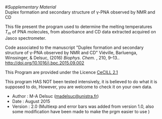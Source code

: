 #*Supplementary Material* <br/> Duplex formation and secondary structure of γ-PNA observed by NMR and CD




This file present the program used to determine the melting temperatures $T_m$ of PNA molecules,
from absorbance and CD data extracted acquired on Jasco spectrometer.

Code associated to the manuscript "Duplex formation and secondary structure of γ-PNA observed by NMR and CD" Viéville, Barluenga, Winssinger, & Delsuc, (2016) *Biophys. Chem.* , 210, 9–13.. http://doi.org/10.1016/j.bpc.2015.09.002 

This Program are provided under the Licence [CeCILL 2.1](http://www.cecill.info/licences/Licence_CeCILL_V2.1-en.html)

This program HAS NOT been tested intensively, it is believed to do what it is supposed to do, 
However, you are welcome to check it on your own data.

- Author : M-A Delsuc (madelsuc@unistra.fr)
- Date : August 2015
- Version : 2.0   (Multiexp and error bars was added from version 1.0, also some modification have been made to make the prgm easier to use )
